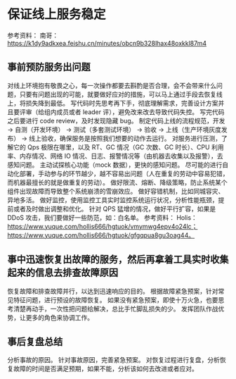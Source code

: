 # 保证线上服务稳定

参考资料：
南哥：
https://k1dy9adkxea.feishu.cn/minutes/obcn9b328lhax48oxkkl87m4

## 事前预防服务出问题

对线上环境抱有敬畏之心，每一次操作都要去斟酌是否合理，会不会带来什么问题，只要有问题出现的可能，就要做好应对的措施，可以马上通过手段去恢复线上，将损失降到最低。
写代码时先思考再下手，彻底理解需求，完善设计方案并且要评审（给组内成员或者 leader 评），避免改来改去导致代码失控。
写完代码之后要进行 code review，及时发现隐藏 bug。
制定代码上线的流程规范，开发 -> 自测（开发环境） -> 测试（多套测试环境） -> 验收 -> 上线（生产环境灰度发布） -> 线上验收，确保服务是按照我们想要的动作去运行。
对服务进行压测，了解它的 Qps 极限在哪里，以及 RT、GC 情况（GC 次数、GC 时长）、CPU 利用率、内存情况、网络 IO 情况、日志、报警情况等（由机器去收集以及报警），去感知问题。
主动试探核心功能（mock 数据），更快的感知问题。
尽可能的进行自动化部署，手动参与的环节越少，越不容易出问题（人在重复的劳动中容易犯错，而机器最擅长的就是做重复的劳动）。
做好限流、熔断、降级策略，防止系统某个组件出现故障而导致整个系统崩溃的雪崩效应。
做好容错机制，比如同城容灾、异地多活。
做好监控，使用监控工具实时监控系统运行状况，分析性能瓶颈，提前或者及时做出调整和优化。
针对 QPS 猛增的情况，做好平行扩容，如果是 DDoS 攻击，我们要做好一些防范，如：白名单。
参考资料：
Holis：
https://www.yuque.com/hollis666/hgtuok/vmymwg4epv4o24lc；
https://www.yuque.com/hollis666/hgtuok/gfgqpua8gu3oag44。

## 事中迅速恢复出故障的服务，然后再拿着工具实时收集起来的信息去排查故障原因

恢复故障和排查故障并行，以达到迅速响应的目的。
根据故障紧急预案，针对常见特征问题，进行预设的故障恢复。
如果没有紧急预案，即使十万火急，也要思考清楚再动手，一次性把问题给解决，总比手忙脚乱损失的少。
发挥团队作战优势，让更多的角色来协调工作。

## 事后复盘总结

分析事故的原因。
针对事故原因，完善紧急预案。
对恢复过程进行复盘，分析恢复故障的时间是否满足预期，如果不能，分析该如何去改进或者应对。

